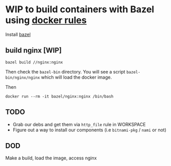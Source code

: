 # WIP to build containers with Bazel using [docker rules](https://github.com/bazelbuild/rules_docker)

Install [bazel](https://bazel.build/versions/master/docs/install.html)

## build nginx [WIP]

```
bazel build //nginx:nginx
```

Then check the `bazel-bin` directory.
You will see a script `bazel-bin/nginx/nginx` which will load the docker image.

Then

```
docker run --rm -it bazel/nginx:nginx /bin/bash
```

## TODO

* Grab our debs and get them via `http_file` rule in WORKSPACE
* Figure out a way to install our components (i.e `bitnami-pkg` / `nami` or not)

## DOD

Make a build, load the image, access nginx
